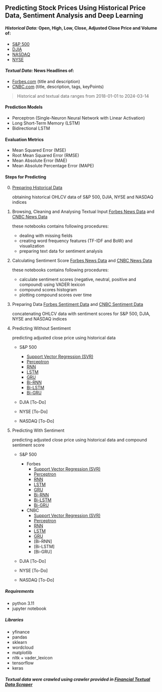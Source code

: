 ## Predicting Stock Prices Using Historical Price Data, Sentiment Analysis and Deep Learning

#### *Historical Data:* Open, High, Low, Close, Adjusted Close Price and Volume of:
- [S&P 500](./data/input/sp500.csv)
- [DJIA](./data/input/djia.csv)
- [NASDAQ](./data/input/nasdaq.csv)
- [NYSE](./data/input/nyse.csv)

#### *Textual Data:* News Headlines of:
- [Forbes.com](./data/input/forbes-news.csv) (title and description)
- [CNBC.com](./data/input/cnbc-news.zip) (title, description, tags, keyPoints)

> Historical and textual data ranges from 2018-01-01 to 2024-03-14

#### Prediction Models

- Perceptron (Single-Neuron Neural Network with Linear Activation)
- Long Short-Term Memory (LSTM)
- Bidirectional LSTM

#### Evaluation Metrics

- Mean Squared Error (MSE)
- Root Mean Squared Error (RMSE)
- Mean Absolute Error (MAE)
- Mean Absolute Percentage Error (MAPE)

#### Steps for Predicting

0. [Preparing Historical Data](./00_download_historical_data.ipynb)
	
	obtaining historical OHLCV data of S&P 500, DJIA, NYSE and NASDAQ indices

1. Browsing, Cleaning and Analysing Textual Input [Forbes News Data](./01_1_browse_forbes_news_dataset.ipynb) and [CNBC News Data](./01_2_browse_cnbc_news_data.ipynb)

	these notebooks contains following procedures:

	- dealing with missing fields
	- creating word frequency features (TF-IDF and BoW) and visualization
	- preparing text data for sentiment analysis

2. Calculating Sentiment Score [Forbes News Data](./02_1_forbes_news_sentiment_analysis.ipynb) and [CNBC News Data](./02_2_cnbc_news_sentiment_analysis.ipynb)

	these notebooks contains following procedures:

	- calculate sentiment scores (negative, neutral, positive and compound) using VADER lexicon
	- compound scores histogram
	- plotting compound scores over time

3. Preparing Data [Forbes Sentiment Data](./03_1_data_prepration_forbes.ipynb) and [CNBC Sentiment Data](./03_2_data_prepration_cnbc.ipynb)
	
	concatenating OHLCV data with sentiment scores for S&P 500, DJIA, NYSE and NASDAQ indices

4. Predicting Without Sentiment
	
	predicting adjusted close price using historical data
	
	- S&P 500
		- [Support Vector Regression (SVR)](./04_01_01_predict_sp500_without_sentiment_SVR.ipynb)
		- [Perceptron](./04_01_02_predict_sp500_without_sentiment_Perceptron.ipynb)
		- [RNN](./04_01_03_predict_sp500_without_sentiment_RNN.ipynb)
		- [LSTM](./04_01_04_predict_sp500_without_sentiment_LSTM.ipynb)
		- [GRU](./04_01_05_predict_sp500_without_sentiment_GRU.ipynb)
		- [Bi-RNN](./04_01_06_predict_sp500_without_sentiment_BiRNN.ipynb)
		- [Bi-LSTM](./04_01_07_predict_sp500_without_sentiment_BiLSTM.ipynb)
		- [Bi-GRU](./04_01_08_predict_sp500_without_sentiment_BiGRU.ipynb)

	- DJIA [To-Do]
	- NYSE [To-Do]
	- NASDAQ [To-Do]

5. Predicting With Sentiment
	
	predicting adjusted close price using historical data and compound sentiment score

	- S&P 500
		- Forbes
			- [Support Vector Regression (SVR)](./05_01_01_01_predict_sp500_with_forbes_sentiment_SVR.ipynb)
			- [Perceptron](./05_01_01_02_predict_sp500_with_forbes_sentiment_Perceptron.ipynb)
			- [RNN](./05_01_01_03_predict_sp500_with_forbes_sentiment_RNN.ipynb)
			- [LSTM](./05_01_01_04_predict_sp500_with_forbes_sentiment_LSTM.ipynb)
			- [GRU](./05_01_01_05_predict_sp500_with_forbes_sentiment_GRU.ipynb)
			- [Bi-RNN](./05_01_01_06_predict_sp500_with_forbes_sentiment_BiRNN.ipynb)
			- [Bi-LSTM](./05_01_01_07_predict_sp500_with_forbes_sentiment_BiLSTM.ipynb)
			- [Bi-GRU](./05_01_01_08_predict_sp500_with_forbes_sentiment_BiGRU.ipynb)
		- CNBC
			- [Support Vector Regression (SVR)](./05_01_02_01_predict_sp500_with_cnbc_sentiment_SVR.ipynb)
			- [Perceptron](./05_01_02_02_predict_sp500_with_cnbc_sentiment_Perceptron.ipynb)
			- [RNN](./05_01_02_03_predict_sp500_with_cnbc_sentiment_RNN.ipynb)
			- [LSTM](./05_01_02_04_predict_sp500_with_cnbc_sentiment_LSTM.ipynb)
			- [GRU](./05_01_02_05_predict_sp500_with_cnbc_sentiment_GRU.ipynb)
			- [Bi-RNN]
			- [Bi-LSTM]
			- [Bi-GRU]

	- DJIA [To-Do]
	- NYSE [To-Do]
	- NASDAQ [To-Do]

##### Requirements

- python 3.11
- jupyter notebook

##### Libraries

- yfinance
- pandas
- sklearn
- wordcloud
- matplotlib
- nltk + vader_lexicon
- tensorflow
- keras

##### Textual data were crawled using crawler provided in [Financial Textual Data Scraper](https://github.com/amirali022/fintxt)